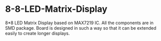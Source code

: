 # 8-8-LED-Matrix-Display
8*8 LED Matrix Display based on MAX7219 IC. All the components are in SMD package. Board is designed in such a way so that it can be extended easily to create longer displays.
